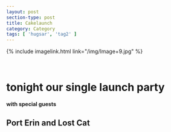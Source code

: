 ```yaml
---
layout: post
section-type: post
title: Cakelaunch
category: Category
tags: [ 'hugsar', 'tag2' ]
---
```




{% include imagelink.html link="/img/Image+9.jpg" %}

<br />

tonight our single launch party  
===============================

**with special guests**

Port Erin and Lost Cat 
----------------------